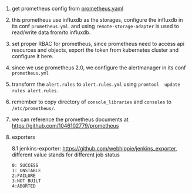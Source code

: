 1. get prometheus config from [prometheus.yaml](https://raw.githubusercontent.com/prometheus/prometheus/master/documentation/examples/prometheus-kubernetes.yml)

2. this prometheus use influxdb as the storages, configure the influxdb in its conf `prometheus.yml`.  and using  `remote-storage-adapter` is used to read/write data from/to influxdb.

3. set proper RBAC for  prometheus, since prometheus need to access api resources and objects, export the token from kubernetes cluster and configure it here.

4. since we use prometheus 2.0, we configure the alertmanager in its conf `prometheus.yml`

5. transform the `alert.rules` to `alert.rules.yml` using `promtool  update rules alert.rules`.

6. remember to copy directory of `console_libraries` and `consoles` to `/etc/prometheus/`.

7. we can reference the prometheus documents at  https://github.com/1046102779/prometheus

8. exporters

    8.1 jenkins-exporter: https://github.com/webhippie/jenkins_exporter, different value stands for different job status

    ```
    0: SUCCESS
	1: UNSTABLE
	2:FAILURE
	3:NOT_BUILT
	4:ABORTED
    ```